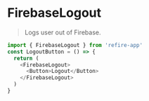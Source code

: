 # FirebaseLogout

> Logs user out of Firebase.

```js
import { FirebaseLogout } from 'refire-app'
const LogoutButton = () => {
  return (
    <FirebaseLogout>
      <Button>Logout</Button>
    </FirebaseLogout>
  )
}
```
